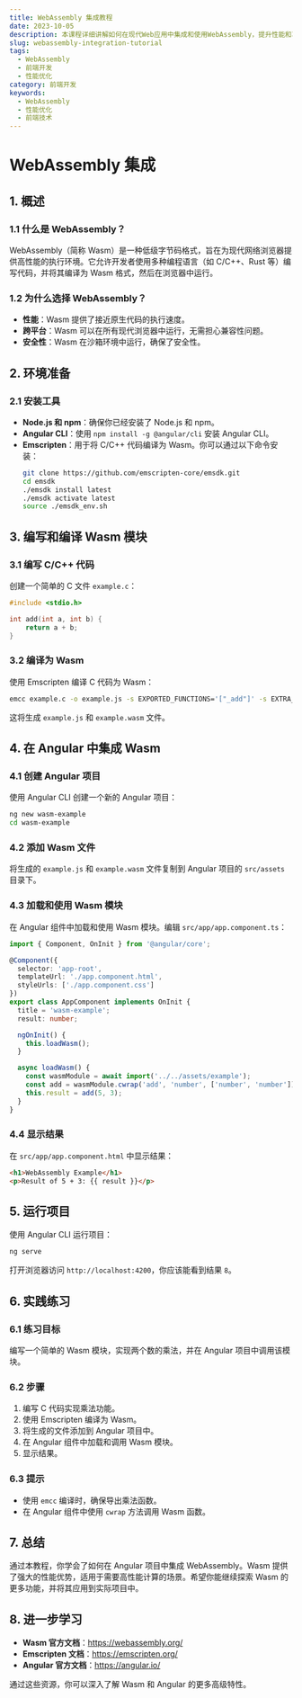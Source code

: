 ```yaml
---
title: WebAssembly 集成教程
date: 2023-10-05
description: 本课程详细讲解如何在现代Web应用中集成和使用WebAssembly，提升性能和功能扩展。
slug: webassembly-integration-tutorial
tags:
  - WebAssembly
  - 前端开发
  - 性能优化
category: 前端开发
keywords:
  - WebAssembly
  - 性能优化
  - 前端技术
---
```


# WebAssembly 集成

## 1. 概述

### 1.1 什么是 WebAssembly？
WebAssembly（简称 Wasm）是一种低级字节码格式，旨在为现代网络浏览器提供高性能的执行环境。它允许开发者使用多种编程语言（如 C/C++、Rust 等）编写代码，并将其编译为 Wasm 格式，然后在浏览器中运行。

### 1.2 为什么选择 WebAssembly？
- **性能**：Wasm 提供了接近原生代码的执行速度。
- **跨平台**：Wasm 可以在所有现代浏览器中运行，无需担心兼容性问题。
- **安全性**：Wasm 在沙箱环境中运行，确保了安全性。

## 2. 环境准备

### 2.1 安装工具
- **Node.js 和 npm**：确保你已经安装了 Node.js 和 npm。
- **Angular CLI**：使用 `npm install -g @angular/cli` 安装 Angular CLI。
- **Emscripten**：用于将 C/C++ 代码编译为 Wasm。你可以通过以下命令安装：
  ```bash
  git clone https://github.com/emscripten-core/emsdk.git
  cd emsdk
  ./emsdk install latest
  ./emsdk activate latest
  source ./emsdk_env.sh
  ```

## 3. 编写和编译 Wasm 模块

### 3.1 编写 C/C++ 代码
创建一个简单的 C 文件 `example.c`：
```c
#include <stdio.h>

int add(int a, int b) {
    return a + b;
}
```

### 3.2 编译为 Wasm
使用 Emscripten 编译 C 代码为 Wasm：
```bash
emcc example.c -o example.js -s EXPORTED_FUNCTIONS='["_add"]' -s EXTRA_EXPORTED_RUNTIME_METHODS='["ccall", "cwrap"]'
```

这将生成 `example.js` 和 `example.wasm` 文件。

## 4. 在 Angular 中集成 Wasm

### 4.1 创建 Angular 项目
使用 Angular CLI 创建一个新的 Angular 项目：
```bash
ng new wasm-example
cd wasm-example
```

### 4.2 添加 Wasm 文件
将生成的 `example.js` 和 `example.wasm` 文件复制到 Angular 项目的 `src/assets` 目录下。

### 4.3 加载和使用 Wasm 模块
在 Angular 组件中加载和使用 Wasm 模块。编辑 `src/app/app.component.ts`：
```typescript
import { Component, OnInit } from '@angular/core';

@Component({
  selector: 'app-root',
  templateUrl: './app.component.html',
  styleUrls: ['./app.component.css']
})
export class AppComponent implements OnInit {
  title = 'wasm-example';
  result: number;

  ngOnInit() {
    this.loadWasm();
  }

  async loadWasm() {
    const wasmModule = await import('../../assets/example');
    const add = wasmModule.cwrap('add', 'number', ['number', 'number']);
    this.result = add(5, 3);
  }
}
```

### 4.4 显示结果
在 `src/app/app.component.html` 中显示结果：
```html
<h1>WebAssembly Example</h1>
<p>Result of 5 + 3: {{ result }}</p>
```

## 5. 运行项目
使用 Angular CLI 运行项目：
```bash
ng serve
```
打开浏览器访问 `http://localhost:4200`，你应该能看到结果 `8`。

## 6. 实践练习

### 6.1 练习目标
编写一个简单的 Wasm 模块，实现两个数的乘法，并在 Angular 项目中调用该模块。

### 6.2 步骤
1. 编写 C 代码实现乘法功能。
2. 使用 Emscripten 编译为 Wasm。
3. 将生成的文件添加到 Angular 项目中。
4. 在 Angular 组件中加载和调用 Wasm 模块。
5. 显示结果。

### 6.3 提示
- 使用 `emcc` 编译时，确保导出乘法函数。
- 在 Angular 组件中使用 `cwrap` 方法调用 Wasm 函数。

## 7. 总结

通过本教程，你学会了如何在 Angular 项目中集成 WebAssembly。Wasm 提供了强大的性能优势，适用于需要高性能计算的场景。希望你能继续探索 Wasm 的更多功能，并将其应用到实际项目中。

## 8. 进一步学习

- **Wasm 官方文档**：https://webassembly.org/
- **Emscripten 文档**：https://emscripten.org/
- **Angular 官方文档**：https://angular.io/

通过这些资源，你可以深入了解 Wasm 和 Angular 的更多高级特性。